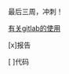 最后三周，冲刺！

[有关gitlab的使用](https://blog.cnbluebox.com/blog/2014/04/15/gitlabde-shi-yong/)

[x]报告

[ ]代码

